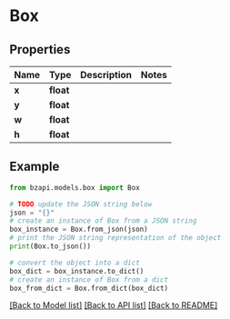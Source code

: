 # Box


## Properties

Name | Type | Description | Notes
------------ | ------------- | ------------- | -------------
**x** | **float** |  | 
**y** | **float** |  | 
**w** | **float** |  | 
**h** | **float** |  | 

## Example

```python
from bzapi.models.box import Box

# TODO update the JSON string below
json = "{}"
# create an instance of Box from a JSON string
box_instance = Box.from_json(json)
# print the JSON string representation of the object
print(Box.to_json())

# convert the object into a dict
box_dict = box_instance.to_dict()
# create an instance of Box from a dict
box_from_dict = Box.from_dict(box_dict)
```
[[Back to Model list]](../README.md#documentation-for-models) [[Back to API list]](../README.md#documentation-for-api-endpoints) [[Back to README]](../README.md)


